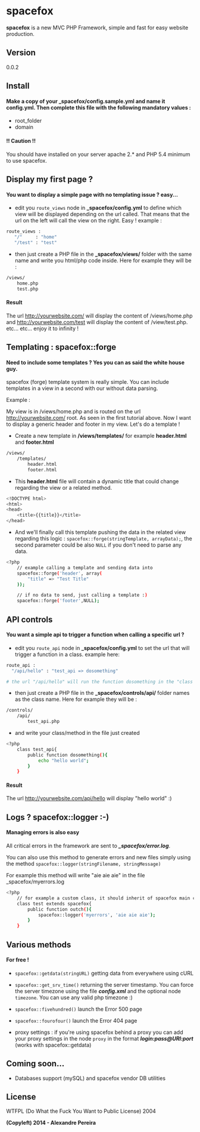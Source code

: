 spacefox
========
**spacefox** is a new MVC PHP Framework, simple and fast for easy website production. 

Version
----
0.0.2

Install
-------------

#### Make a copy of your _spacefox/config.sample.yml and name it config.yml. Then complete this file with the following mandatory values :

* root_folder
* domain

#### !! Caution !!
You should have installed on your server apache 2.* and PHP 5.4 minimum to use spacefox.

Display my first page ?
-------------

#### You want to display a simple page with no templating issue ? easy...

* edit you ```route_views``` node in **_spacefox/config.yml** to define which view will be displayed depending on the url called. That means that the url on the left will call the view on the right. Easy ! example :

```sh
route_views :
   "/"     : "home"
   "/test" : "test"
```

* then just create a PHP file in the **_spacefox/views/** folder with the same name and write you html/php code inside. Here for example they will be :

```sh
/views/
    home.php
    test.php
```

#### Result
The url http://yourwebsite.com/ will display the content of /views/home.php and http://yourwebsite.com/test will display the content of /view/test.php. 
etc... etc... enjoy it to infinity !


Templating : spacefox::forge
-------------
#### Need to include some templates ? Yes you can as said the white house guy.

spacefox (forge) template system is really simple. You can include templates in a view in a second with our without data parsing.

Example :

My view is in /views/home.php and is routed on the url http://yourwebsite.com/ root. As seen in the first tutorial above. Now I want to display a generic header and footer in my view. Let's do a template !
* Create a new template in **/views/templates/** for example **header.html** and **footer.html**
```sh
/views/
    /templates/
        header.html
        footer.html
```
* This **header.html** file will contain a dynamic title that could change regarding the view or a related method.
```sh
<!DOCTYPE html>
<html>
<head>
    <title>{{title}}</title>
</head>
```
* And we'll finally call this template pushing the data in the related view regarding this logic : ```spacefox::forge(stringTemplate, arrayData);```, the second parameter could be also ```NULL``` if you don't need to parse any data.
```sh
<?php
    // example calling a template and sending data into
    spacefox::forge('header', array(
        "title" => "Test Title"
    ));

    // if no data to send, just calling a template :)
    spacefox::forge('footer',NULL);
```


API controls
-------------

#### You want a simple api to trigger a function when calling a specific url ?

* edit you ```route_api``` node in **_spacefox/config.yml** to set the url that will trigger a function in a class. example here:

```sh
route_api :
  "/api/hello" : "test_api => dosomething"

# the url "/api/hello" will run the function dosomething in the "class test_api"
```

* then just create a PHP file in the **_spacefox/controls/api/** folder names as the class name. Here for example they will be :

```sh
/controls/
    /api/
        test_api.php
```

* and write your class/method in the file just created

```sh
<?php
    class test_api{
        public function dosomething(){
            echo "hello world";
        }
    }
```

#### Result
The url http://yourwebsite.com/api/hello will display "hello world" :)



Logs ? spacefox::logger :-)
-------------
#### Managing errors is also easy
All critical errors in the framework are sent to ***_spacefox/error.log***. 

You can also use this method to generate errors and new files simply using the method ```spacefox::logger(stringFilename, stringMessage)```

For example this method will write "aie aie aie" in the file _spacefox/myerrors.log
```sh
<?php
    // for example a custom class, it should inherit of spacefox main class to use the method
    class test extends spacefox{
        public function outch(){
            spacefox::logger('myerrors', 'aie aie aie');
        }
    }
```

Various methods
-------------
#### For free !
* ```spacefox::getdata(stringURL)``` getting data from everywhere using cURL

* ```spacefox::get_srv_time()``` returning the server timestamp.
 You can force the server timezone using the file ***config.xml*** and the optional node ```timezone```. You can use any valid php timezone :)

* ```spacefox::fivehundred()``` launch the Error 500 page

* ```spacefox::fourofour()``` launch the Error 404 page

* proxy settings : if you're using spacefox behind a proxy you can add your proxy settings in the node ```proxy``` in the format ***login:pass@URI:port*** (works with spacefox::getdata)


Coming soon...
-------------
* Databases support (mySQL) and spacefox vendor DB utilities

License
----

WTFPL (Do What the Fuck You Want to Public License) 2004

**(Copyleft) 2014 - Alexandre Pereira**